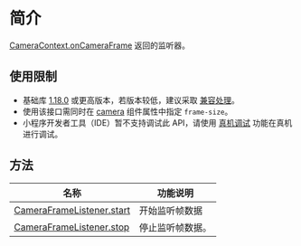 
# 简介
[CameraContext.onCameraFrame](https://opendocs.alipay.com/mini/03qitt) 返回的监听器。

## 使用限制

- 基础库 [1.18.0](https://opendocs.alipay.com/mini/framework/lib) 或更高版本，若版本较低，建议采取 [兼容处理](https://docs.alipay.com/mini/framework/compatibility)。
- 使用该接口需同时在 [camera](https://opendocs.alipay.com/mini/03qegu) 组件属性中指定 `frame-size`。
- 小程序开发者工具（IDE）暂不支持调试此 API，请使用 [真机调试](https://opendocs.alipay.com/mini/ide/remote-debug) 功能在真机进行调试。

## 方法
| **名称** | **功能说明** |
| --- | --- |
| [CameraFrameListener.start](https://opendocs.alipay.com/mini/03qfja) | 开始监听帧数据 |
| [CameraFrameListener.stop](https://opendocs.alipay.com/mini/03qdea) | 停止监听帧数据。 |
